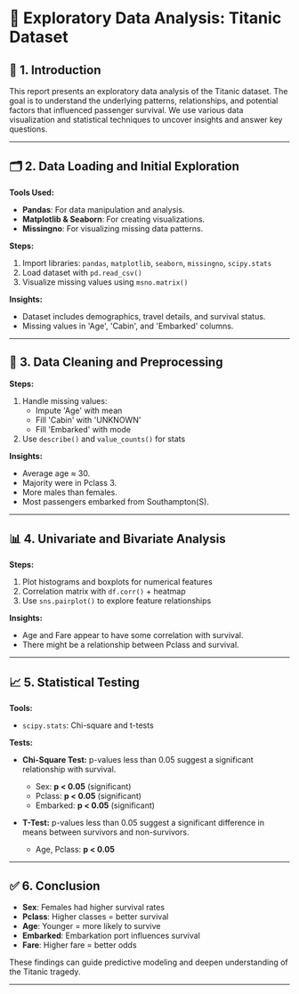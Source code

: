 
# 🚢 Exploratory Data Analysis: Titanic Dataset

## 📌 1. Introduction

This report presents an exploratory data analysis of the Titanic dataset. The goal is to understand the underlying patterns, relationships, and potential factors that influenced passenger survival. We use various data visualization and statistical techniques to uncover insights and answer key questions.

---

## 🗂️ 2. Data Loading and Initial Exploration

**Tools Used:**

- **Pandas**: For data manipulation and analysis.
- **Matplotlib & Seaborn**: For creating visualizations.
- **Missingno**: For visualizing missing data patterns.

**Steps:**

1. Import libraries: `pandas`, `matplotlib`, `seaborn`, `missingno`, `scipy.stats`
2. Load dataset with `pd.read_csv()`
3. Visualize missing values using `msno.matrix()`

**Insights:**

- Dataset includes demographics, travel details, and survival status.
- Missing values in 'Age', 'Cabin', and 'Embarked' columns.

---

## 🧹 3. Data Cleaning and Preprocessing

**Steps:**

1. Handle missing values:
    - Impute 'Age' with mean
    - Fill 'Cabin' with 'UNKNOWN'
    - Fill 'Embarked' with mode
2. Use `describe()` and `value_counts()` for stats

**Insights:**

- Average age ≈ 30.
- Majority were in Pclass 3.
- More males than females.
- Most passengers embarked from Southampton(S).

---

## 📊 4. Univariate and Bivariate Analysis

**Steps:**

1. Plot histograms and boxplots for numerical features
2. Correlation matrix with `df.corr()` + heatmap
3. Use `sns.pairplot()` to explore feature relationships

**Insights:**

- Age and Fare appear to have some correlation with survival.
- There might be a relationship between Pclass and survival.

---

## 📈 5. Statistical Testing

**Tools:**

- `scipy.stats`: Chi-square and t-tests

**Tests:**
- **Chi-Square Test:** p-values less than 0.05 suggest a significant relationship with survival.
    - Sex: **p < 0.05** (significant)
    - Pclass: **p < 0.05** (significant)
    - Embarked: **p < 0.05** (significant)

- **T-Test:** p-values less than 0.05 suggest a significant difference in means between survivors and non-survivors.
    - Age, Pclass: **p < 0.05**

---

## ✅ 6. Conclusion

- **Sex**: Females had higher survival rates
- **Pclass**: Higher classes = better survival
- **Age**: Younger = more likely to survive
- **Embarked**: Embarkation port influences survival
- **Fare**: Higher fare = better odds

These findings can guide predictive modeling and deepen understanding of the Titanic tragedy.

---
